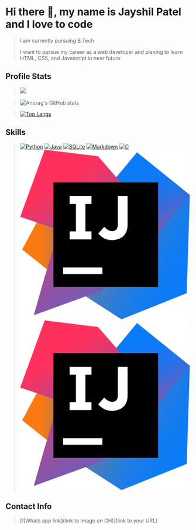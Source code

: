 # Hi there 👋, my name is Jayshil Patel and I love to code
>I am currently pursuing B.Tech 
>
>I want to pursue my career as a web developer and planing to learn HTML, CSS, and Javascript in near future

## Profile Stats 
>![](https://komarev.com/ghpvc/?username=Jayshil-Patel&color=blue)

>![Anurag's GitHub stats](https://github-readme-stats.vercel.app/api?username=Jayshil-Patel&hide=contribs,prs,issues&theme=tokyonight)

>[![Top Langs](https://github-readme-stats.vercel.app/api/top-langs/?username=Jayshil-Patel&layout=compact&theme=tokyonight)](https://github.com/anuraghazra/github-readme-stats)

## Skills
> [![Python](https://img.shields.io/badge/Python-3776AB?style=for-the-badge&logo=python&logoColor=white)](https://www.python.org/)
> [![Java](https://img.shields.io/badge/Java-ED8B00?style=for-the-badge&logo=java&logoColor=white)](https://www.oracle.com/java/technologies/)
> [![SQLite](https://img.shields.io/badge/SQLite-07405E?style=for-the-badge&logo=sqlite&logoColor=white)](https://www.sqlite.org/index.html)
> [![Markdown](https://img.shields.io/badge/Markdown-000000?style=for-the-badge&logo=markdown&logoColor=white)](https://guides.github.com/features/mastering-markdown/)
> [![C](https://img.shields.io/badge/C-00599C?style=for-the-badge&logo=c&logoColor=whitec)](https://en.wikipedia.org/wiki/C_(programming_language))
> [![IntelliJ Idea](https://github.com/Jayshil-Patel/Jayshil-Patel/blob/main/Icons/IJ_ICON.png)](https://www.jetbrains.com/idea/)
> [![PyCharm](https://github.com/Jayshil-Patel/Jayshil-Patel/blob/main/Icons/IJ_ICON.png)](https://www.jetbrains.com/pycharm/)

## Contact Info
>[![Whats app link](link to image on GH)](link to your URL)
